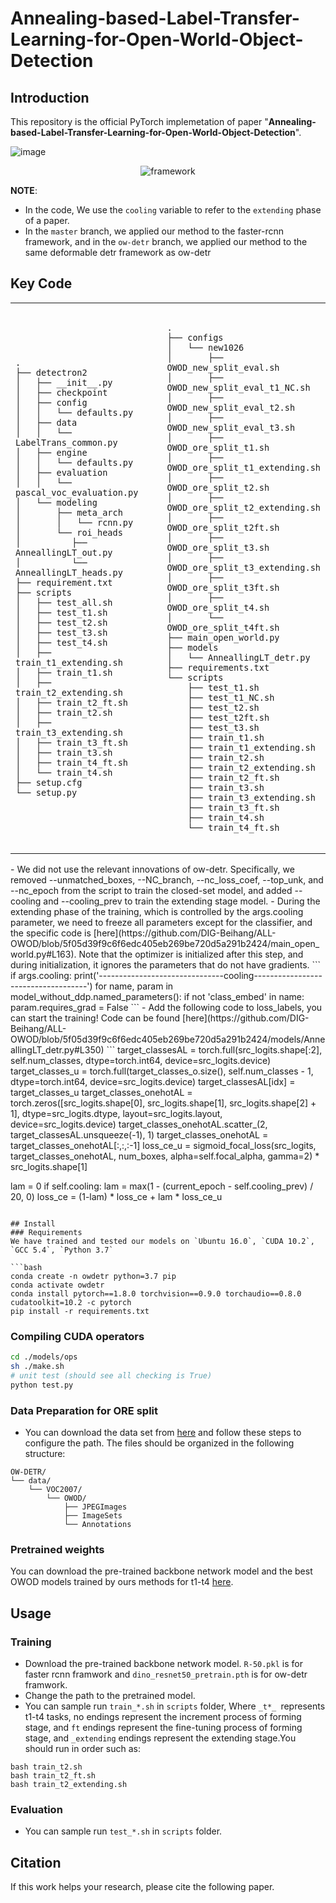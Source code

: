 # Annealing-based-Label-Transfer-Learning-for-Open-World-Object-Detection

## Introduction

This repository is the official PyTorch implemetation of paper "**Annealing-based-Label-Transfer-Learning-for-Open-World-Object-Detection**".

![image](https://github.com/DIG-Beihang/Annealing-based-Label-Transfer-Learning-for-Open-World-Object-Detection/blob/master/docs/AnnealingOWOD.png)
<p align="center">
  <img src="https://github.com/DIG-Beihang/Annealing-based-Label-Transfer-Learning-for-Open-World-Object-Detection/blob/master/docs/framework.gif" alt="framework">
</p>

**NOTE**: 
- In the code, We use the `cooling` variable to refer to the `extending` phase of a paper.
- In the `master` branch, we applied our method to the faster-rcnn framework, and in the `ow-detr` branch, we applied our method to the same deformable detr framework as ow-detr

## Key Code
<html>
    <table style="width: 100%;">
        <tr>
            <td style="width: 50%;">
                <!--左侧内容-->
                <pre><code>
.
├── detectron2
│   ├── __init__.py
│   ├── checkpoint
│   ├── config
│   │   └── defaults.py
│   ├── data
│   │   └── LabelTrans_common.py
│   ├── engine
│   │   └── defaults.py
│   ├── evaluation
│   │   └── pascal_voc_evaluation.py
│   └── modeling
│       ├── meta_arch
│       │   └── rcnn.py
│       └── roi_heads
│          ├── AnneallingLT_out.py
│          └── AnneallingLT_heads.py
├── requirement.txt
├── scripts
│   ├── test_all.sh
│   ├── test_t1.sh
│   ├── test_t2.sh
│   ├── test_t3.sh
│   ├── test_t4.sh
│   ├── train_t1_extending.sh
│   ├── train_t1.sh
│   ├── train_t2_extending.sh
│   ├── train_t2_ft.sh
│   ├── train_t2.sh
│   ├── train_t3_extending.sh
│   ├── train_t3_ft.sh
│   ├── train_t3.sh
│   ├── train_t4_ft.sh
│   └── train_t4.sh
├── setup.cfg
└── setup.py
            </code></pre>
            </td>
            <td style="width: 50%;">
                <!--右侧内容-->
                <pre><code>
.
├── configs
│   └── new1026
│       ├── OWOD_new_split_eval.sh
│       ├── OWOD_new_split_eval_t1_NC.sh
│       ├── OWOD_new_split_eval_t2.sh
│       ├── OWOD_new_split_eval_t3.sh
│       ├── OWOD_ore_split_t1.sh
│       ├── OWOD_ore_split_t1_extending.sh
│       ├── OWOD_ore_split_t2.sh
│       ├── OWOD_ore_split_t2_extending.sh
│       ├── OWOD_ore_split_t2ft.sh
│       ├── OWOD_ore_split_t3.sh
│       ├── OWOD_ore_split_t3_extending.sh
│       ├── OWOD_ore_split_t3ft.sh
│       ├── OWOD_ore_split_t4.sh
│       └── OWOD_ore_split_t4ft.sh
├── main_open_world.py
├── models
│   └── AnneallingLT_detr.py
├── requirements.txt
└── scripts
    ├── test_t1.sh
    ├── test_t1_NC.sh
    ├── test_t2.sh
    ├── test_t2ft.sh
    ├── test_t3.sh
    ├── train_t1.sh
    ├── train_t1_extending.sh
    ├── train_t2.sh
    ├── train_t2_extending.sh
    ├── train_t2_ft.sh
    ├── train_t3.sh
    ├── train_t3_extending.sh
    ├── train_t3_ft.sh
    ├── train_t4.sh
    └── train_t4_ft.sh
                </code></pre>
            </td>
        </tr>
    </table>
</html>
- We did not use the relevant innovations of ow-detr. Specifically, we removed --unmatched_boxes, --NC_branch, --nc_loss_coef, --top_unk, and --nc_epoch from the script to train the closed-set model, and added --cooling and --cooling_prev to train the extending stage model.
- During the extending phase of the training, which is controlled by the args.cooling parameter, we need to freeze all parameters except for the classifier, and the specific code is [here](https://github.com/DIG-Beihang/ALL-OWOD/blob/5f05d39f9c6f6edc405eb269be720d5a291b2424/main_open_world.py#L163). Note that the optimizer is initialized after this step, and during initialization, it ignores the parameters that do not have gradients.
```
if args.cooling:
  print('-------------------------------cooling------------------------------------')
  for name, param in model_without_ddp.named_parameters():
    if not 'class_embed' in name:
      param.requires_grad = False
```
- Add the following code to loss_labels, you can start the training! Code can be found [here](https://github.com/DIG-Beihang/ALL-OWOD/blob/5f05d39f9c6f6edc405eb269be720d5a291b2424/models/AnneallingLT_detr.py#L350)
```
target_classesAL = torch.full(src_logits.shape[:2], self.num_classes, dtype=torch.int64, device=src_logits.device)
target_classes_u = torch.full(target_classes_o.size(), self.num_classes - 1, dtype=torch.int64, device=src_logits.device)
target_classesAL[idx] = target_classes_u
target_classes_onehotAL = torch.zeros([src_logits.shape[0], src_logits.shape[1], src_logits.shape[2] + 1],
                                    dtype=src_logits.dtype, layout=src_logits.layout, device=src_logits.device)
target_classes_onehotAL.scatter_(2, target_classesAL.unsqueeze(-1), 1)
target_classes_onehotAL = target_classes_onehotAL[:,:,:-1]
loss_ce_u = sigmoid_focal_loss(src_logits, target_classes_onehotAL, num_boxes, alpha=self.focal_alpha, gamma=2) * src_logits.shape[1]

lam = 0
if self.cooling:
    lam = max(1 - (current_epoch - self.cooling_prev) / 20, 0)
loss_ce = (1-lam) * loss_ce + lam * loss_ce_u
```

## Install
### Requirements
We have trained and tested our models on `Ubuntu 16.0`, `CUDA 10.2`, `GCC 5.4`, `Python 3.7`

```bash
conda create -n owdetr python=3.7 pip
conda activate owdetr
conda install pytorch==1.8.0 torchvision==0.9.0 torchaudio==0.8.0 cudatoolkit=10.2 -c pytorch
pip install -r requirements.txt
```
### Compiling CUDA operators
```bash
cd ./models/ops
sh ./make.sh
# unit test (should see all checking is True)
python test.py
```
### Data Preparation for ORE split
- You can download the data set from [here](https://drive.google.com/drive/folders/1S5L-YmIiFMAKTs6nHMorB0Osz5iWI31k) and follow these steps to configure the path.
The files should be organized in the following structure:
```
OW-DETR/
└── data/
    └── VOC2007/
        └── OWOD/
        	├── JPEGImages
        	├── ImageSets
        	└── Annotations
```
### Pretrained weights
You can download the pre-trained backbone network model and the best OWOD models trained by ours methods for t1-t4 [here](https://drive.google.com/drive/folders/1baulMVqFWN-Vg_rVKJkkY3t_yAHtuhkJ?usp=sharing).
## Usage
### Training
- Download the pre-trained backbone network model. `R-50.pkl` is for faster rcnn framwork and `dino_resnet50_pretrain.pth` is for ow-detr framwork.
- Change the path to the pretrained model.
- You can sample run `train_*.sh` in `scripts` folder, Where `_t*_ `represents t1-t4 tasks, no endings represent the increment process of forming stage, and `ft` endings represent the fine-tuning process of forming stage, and `_extending` endings represent the extending stage.You should run in order such as:
```
bash train_t2.sh
bash train_t2_ft.sh
bash train_t2_extending.sh
```


### Evaluation
- You can sample run `test_*.sh` in `scripts` folder.

## Citation

If this work helps your research, please cite the following paper.


